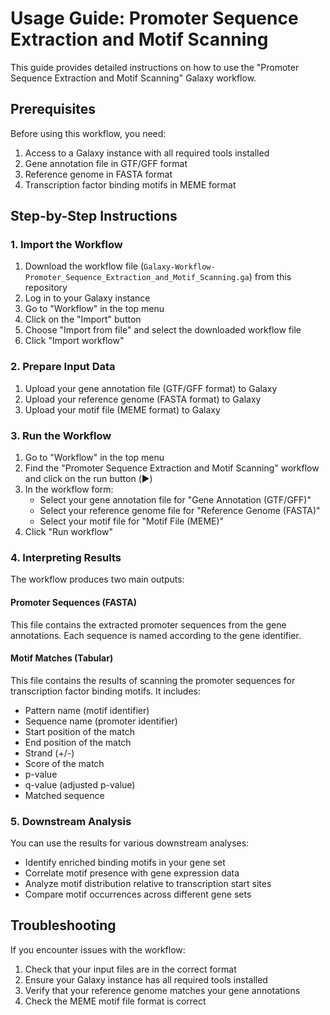 # Usage Guide: Promoter Sequence Extraction and Motif Scanning

This guide provides detailed instructions on how to use the "Promoter Sequence Extraction and Motif Scanning" Galaxy workflow.

## Prerequisites

Before using this workflow, you need:

1. Access to a Galaxy instance with all required tools installed
2. Gene annotation file in GTF/GFF format
3. Reference genome in FASTA format
4. Transcription factor binding motifs in MEME format

## Step-by-Step Instructions

### 1. Import the Workflow

1. Download the workflow file (`Galaxy-Workflow-Promoter_Sequence_Extraction_and_Motif_Scanning.ga`) from this repository
2. Log in to your Galaxy instance
3. Go to "Workflow" in the top menu
4. Click on the "Import" button
5. Choose "Import from file" and select the downloaded workflow file
6. Click "Import workflow"

### 2. Prepare Input Data

1. Upload your gene annotation file (GTF/GFF format) to Galaxy
2. Upload your reference genome (FASTA format) to Galaxy
3. Upload your motif file (MEME format) to Galaxy

### 3. Run the Workflow

1. Go to "Workflow" in the top menu
2. Find the "Promoter Sequence Extraction and Motif Scanning" workflow and click on the run button (▶️)
3. In the workflow form:
   - Select your gene annotation file for "Gene Annotation (GTF/GFF)"
   - Select your reference genome file for "Reference Genome (FASTA)"
   - Select your motif file for "Motif File (MEME)"
4. Click "Run workflow"

### 4. Interpreting Results

The workflow produces two main outputs:

#### Promoter Sequences (FASTA)
This file contains the extracted promoter sequences from the gene annotations. Each sequence is named according to the gene identifier.

#### Motif Matches (Tabular)
This file contains the results of scanning the promoter sequences for transcription factor binding motifs. It includes:
- Pattern name (motif identifier)
- Sequence name (promoter identifier)
- Start position of the match
- End position of the match
- Strand (+/-)
- Score of the match
- p-value
- q-value (adjusted p-value)
- Matched sequence

### 5. Downstream Analysis

You can use the results for various downstream analyses:
- Identify enriched binding motifs in your gene set
- Correlate motif presence with gene expression data
- Analyze motif distribution relative to transcription start sites
- Compare motif occurrences across different gene sets

## Troubleshooting

If you encounter issues with the workflow:

1. Check that your input files are in the correct format
2. Ensure your Galaxy instance has all required tools installed
3. Verify that your reference genome matches your gene annotations
4. Check the MEME motif file format is correct
